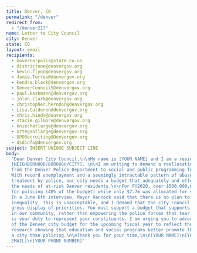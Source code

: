 ```yaml
---
title: Denver, CO
permalink: "/denver"
redirect_from:
  - "/denver217"
name: Letter to City Council
city: Denver
state: CO
layout: email
recipients:
  - Governorpolis@state.co.us
  - districtone@denvergov.org
  - kevin.flynn@denvergov.org
  - Jamie.Torres@denvergov.org
  - kendra.black@denvergov.org
  - DenverCouncil5@denvergov.org
  - paul.kashmann@denvergov.org
  - jolon.clark@denvergov.org
  - christopher.herndon@denvergov.org
  - Lisa.Calderon@denvergov.org
  - chris.hinds@denvergov.org
  - stacie.gilmore@denvergov.org
  - kniechatlarge@denvergov.org
  - ortegaatlarge@denvergov.org
  - DPDRecruiting@Denvergov.org
  - dsdinfo@denvergov.org
subject: INSERT UNIQUE SUBJECT LINE
body:
  "Dear Denver City Council,\n\nMy name is [YOUR NAME] and I am a resident of
  [NEIGHBORHOOD/BOROUGH/CITY]. \n\nI am writing to demand a reallocation of funding
  from the Denver Police Department to social and public programming for our communities.
  With record unemployment and a seemingly intractable pattern of abuse and unequal
  treatment by police, our city needs a budget that adequately and effectively meets
  the needs of at-risk Denver residents.\n\nFor FY2020, over $500,000,000 was allocated
  for policing (40% of the budget) while only $7.7m was allocated for safety net programs.
  In a June 6th interview, Mayor Hancock said that there is no plan to address this
  inequality. This is unacceptable, and I demand that the city council remedy this
  gross display of priorities. You must support a budget that supports social equity
  in our community, rather than empowering the police forces that tear us apart.\n\nIt
  is your duty to represent your constituents. I am urging you to advocate for revision
  of the Denver city budget for the upcoming fiscal year to reflect the decades of
  research showing that education and social programs better promote the safety of
  a city than policing.\n\nThank you for your time,\n\n[YOUR NAME]\n[YOUR ADDRESS]\n[YOUR
  EMAIL]\n[YOUR PHONE NUMBER]"
---
```

